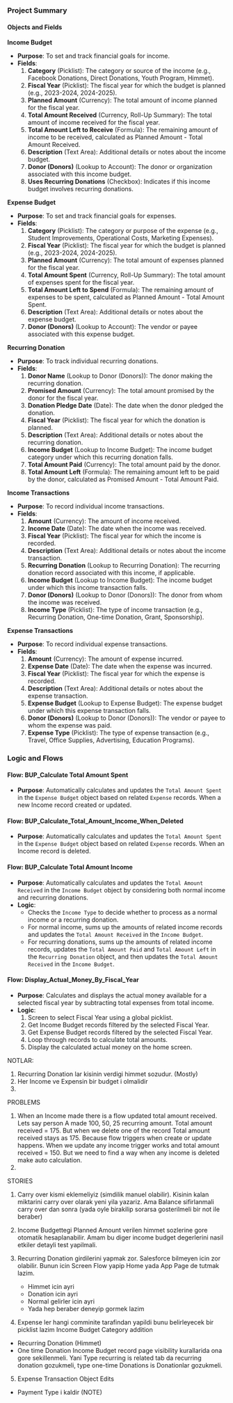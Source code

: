 ### Project Summary

#### Objects and Fields

**Income Budget**
- **Purpose**: To set and track financial goals for income.
- **Fields**:
  1. **Category** (Picklist): The category or source of the income (e.g., Facebook Donations, Direct Donations, Youth Program, Himmet).
  2. **Fiscal Year** (Picklist): The fiscal year for which the budget is planned (e.g., 2023-2024, 2024-2025).
  3. **Planned Amount** (Currency): The total amount of income planned for the fiscal year.
  4. **Total Amount Received** (Currency, Roll-Up Summary): The total amount of income received for the fiscal year.
  5. **Total Amount Left to Receive** (Formula): The remaining amount of income to be received, calculated as Planned Amount - Total Amount Received.
  6. **Description** (Text Area): Additional details or notes about the income budget.
  7. **Donor (Donors)** (Lookup to Account): The donor or organization associated with this income budget.
  8. **Uses Recurring Donations** (Checkbox): Indicates if this income budget involves recurring donations.

**Expense Budget**
- **Purpose**: To set and track financial goals for expenses.
- **Fields**:
  1. **Category** (Picklist): The category or purpose of the expense (e.g., Student Improvements, Operational Costs, Marketing Expenses).
  2. **Fiscal Year** (Picklist): The fiscal year for which the budget is planned (e.g., 2023-2024, 2024-2025).
  3. **Planned Amount** (Currency): The total amount of expenses planned for the fiscal year.
  4. **Total Amount Spent** (Currency, Roll-Up Summary): The total amount of expenses spent for the fiscal year.
  5. **Total Amount Left to Spend** (Formula): The remaining amount of expenses to be spent, calculated as Planned Amount - Total Amount Spent.
  6. **Description** (Text Area): Additional details or notes about the expense budget.
  7. **Donor (Donors)** (Lookup to Account): The vendor or payee associated with this expense budget.

**Recurring Donation**
- **Purpose**: To track individual recurring donations.
- **Fields**:
  1. **Donor Name** (Lookup to Donor (Donors)): The donor making the recurring donation.
  2. **Promised Amount** (Currency): The total amount promised by the donor for the fiscal year.
  3. **Donation Pledge Date** (Date): The date when the donor pledged the donation.
  4. **Fiscal Year** (Picklist): The fiscal year for which the donation is planned.
  5. **Description** (Text Area): Additional details or notes about the recurring donation.
  6. **Income Budget** (Lookup to Income Budget): The income budget category under which this recurring donation falls.
  7. **Total Amount Paid** (Currency): The total amount paid by the donor.
  8. **Total Amount Left** (Formula): The remaining amount left to be paid by the donor, calculated as Promised Amount - Total Amount Paid.

**Income Transactions**
- **Purpose**: To record individual income transactions.
- **Fields**:
  1. **Amount** (Currency): The amount of income received.
  2. **Income Date** (Date): The date when the income was received.
  3. **Fiscal Year** (Picklist): The fiscal year for which the income is recorded.
  4. **Description** (Text Area): Additional details or notes about the income transaction.
  5. **Recurring Donation** (Lookup to Recurring Donation): The recurring donation record associated with this income, if applicable.
  6. **Income Budget** (Lookup to Income Budget): The income budget under which this income transaction falls.
  7. **Donor (Donors)** (Lookup to Donor (Donors)): The donor from whom the income was received.
  8. **Income Type** (Picklist): The type of income transaction (e.g., Recurring Donation, One-time Donation, Grant, Sponsorship).

**Expense Transactions**
- **Purpose**: To record individual expense transactions.
- **Fields**:
  1. **Amount** (Currency): The amount of expense incurred.
  2. **Expense Date** (Date): The date when the expense was incurred.
  3. **Fiscal Year** (Picklist): The fiscal year for which the expense is recorded.
  4. **Description** (Text Area): Additional details or notes about the expense transaction.
  5. **Expense Budget** (Lookup to Expense Budget): The expense budget under which this expense transaction falls.
  6. **Donor (Donors)** (Lookup to Donor (Donors)): The vendor or payee to whom the expense was paid.
  7. **Expense Type** (Picklist): The type of expense transaction (e.g., Travel, Office Supplies, Advertising, Education Programs).

### Logic and Flows

#### Flow: BUP_Calculate Total Amount Spent
- **Purpose**: Automatically calculates and updates the `Total Amount Spent` in the `Expense Budget` object based on related `Expense` records. When a new Income record created or updated.

#### Flow: BUP_Calculate_Total_Amount_Income_When_Deleted
- **Purpose**: Automatically calculates and updates the `Total Amount Spent` in the `Expense Budget` object based on related `Expense` records. When an Income record is deleted.

#### Flow: BUP_Calculate Total Amount Income
- **Purpose**: Automatically calculates and updates the `Total Amount Received` in the `Income Budget` object by considering both normal income and recurring donations.
- **Logic**:
  - Checks the `Income Type` to decide whether to process as a normal income or a recurring donation.
  - For normal income, sums up the amounts of related income records and updates the `Total Amount Received` in the `Income Budget`.
  - For recurring donations, sums up the amounts of related income records, updates the `Total Amount Paid` and `Total Amount Left` in the `Recurring Donation` object, and then updates the `Total Amount Received` in the `Income Budget`.

#### Flow: Display_Actual_Money_By_Fiscal_Year
- **Purpose**: Calculates and displays the actual money available for a selected fiscal year by subtracting total expenses from total income.
- **Logic**:
  1. Screen to select Fiscal Year using a global picklist.
  2. Get Income Budget records filtered by the selected Fiscal Year.
  3. Get Expense Budget records filtered by the selected Fiscal Year.
  4. Loop through records to calculate total amounts.
  5. Display the calculated actual money on the home screen.





NOTLAR:
1. Recurring Donation lar kisinin verdigi himmet sozudur. (Mostly)
2. Her Income ve Expensin bir budget i olmalidir
3. 





PROBLEMS
1. When an Income made there is a flow updated total amount received. Lets say person A made 100, 50, 25 recurring amount. Total amount received = 175. But when we delete one of the record
Total amount received stays as 175. Because flow triggers when create or update happens. When we update any income trigger works and total amount received = 150. But we need to find a way when any income is deleted make auto calculation.
2. 


STORIES
1. Carry over kismi eklemeliyiz (simdilik manuel olabilir). Kisinin kalan miktarini carry over olarak yeni yila yazariz. Ama Balance sifirlanmali carry over dan sonra (yada oyle birakilip sorarsa
gosterilmeli bir not ile beraber)
2. Income Budgettegi Planned Amount verilen himmet sozlerine gore otomatik hesaplanabilir. Amam bu diger income budget degerlerini nasil etkiler detayli test yapilmali.
3. Recurring Donation girdilerini yapmak zor. Salesforce bilmeyen icin zor olabilir. Bunun icin Screen Flow yapip Home yada App Page de tutmak lazim. 
   - Himmet icin ayri
   - Donation icin ayri
   - Normal gelirler icin ayri  
   - Yada hep beraber deneyip gormek lazim

4. Expense ler hangi comminite tarafindan yapildi bunu belirleyecek bir picklist lazim
Income Budget Category addition 
  - Recurring Donation (Himmet)
  - One time Donation
  Income Budget record page visibility kurallarida ona gore sekillenmeli. Yani Type recurring is related tab da recurring donation gozukmeli, 
  type one-time Donations is Donationlar gozukmeli.

5. Expense Transaction Object Edits
  - Payment Type i kaldir (NOTE)
  
